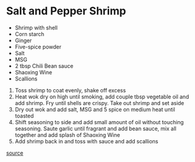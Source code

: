 # Salt and Pepper Shrimp

* Shrimp with shell
* Corn starch
* Ginger
* Five-spice powder
* Salt
* MSG
* 2 tbsp Chili Bean sauce
* Shaoxing Wine
* Scallions

1. Toss shrimp to coat evenly, shake off excess
1. Heat wok dry on high until smoking, add couple tbsp vegetable oil and add shrimp. Fry until shells are crispy. Take out shrimp and set aside
1. Dry out wok and add salt, MSG and 5 spice on medium heat until toasted
1. Shift seasoning to side and add small amount of oil without touching seasoning. Saute garlic until fragrant and add bean sauce, mix all together and add splash of Shaoxing Wine
1. Add shrimp back in and toss with sauce and add scallions

[source](https://www.youtube.com/watch?v=1udUtAjDMzc)
